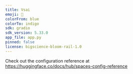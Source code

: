 ```yaml
---
title: Vsai
emoji: 🚀
colorFrom: blue
colorTo: indigo
sdk: gradio
sdk_version: 5.33.0
app_file: app.py
pinned: false
license: bigscience-bloom-rail-1.0
---
```


Check out the configuration reference at https://huggingface.co/docs/hub/spaces-config-reference
